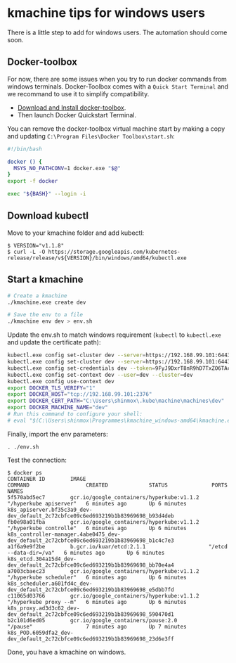 kmachine tips for windows users
===============================

There is a little step to add for windows users. The automation should come soon.

Docker-toolbox
--------------

For now, there are some issues when you try to run docker commands from windows terminals.
Docker-Toolbox comes with a `Quick Start Terminal` and we recommand to use it to simplify compatibility.

- [Download and Install docker-toolbox](https://www.docker.com/products/docker-toolbox).
- Then launch Docker Quickstart Terminal. 

You can remove the docker-toolbox virtual machine start by making a copy and updating `C:\Program Files\Docker Toolbox\start.sh`:
```bash
#!/bin/bash

docker () {
  MSYS_NO_PATHCONV=1 docker.exe "$@"
}
export -f docker

exec "${BASH}" --login -i
```  

Download kubectl
----------------
Move to your kmachine folder and add kubectl:
```console
$ VERSION="v1.1.8"
$ curl -L -O https://storage.googleapis.com/kubernetes-release/release/v${VERSION}/bin/windows/amd64/kubectl.exe
```

Start a kmachine
----------------
```bash
# Create a kmachine
./kmachine.exe create dev

# Save the env to a file 
./kmachine env dev > env.sh
```

Update the env.sh to match windows requirement (`kubectl` to `kubectl.exe` and update the certificate path):
```bash
kubectl.exe config set-cluster dev --server=https://192.168.99.101:6443 --insecure-skip-tls-verify=false
kubectl.exe config set-cluster dev --server=https://192.168.99.101:6443 --certificate-authority=/C/Users/shinmox/.kube/machine/machines/dev/ca.pem
kubectl.exe config set-credentials dev --token=9FyJ9DxrT8nR9hD7TxZO6TAckSioc2ux
kubectl.exe config set-context dev --user=dev --cluster=dev
kubectl.exe config use-context dev
export DOCKER_TLS_VERIFY="1"
export DOCKER_HOST="tcp://192.168.99.101:2376"
export DOCKER_CERT_PATH="C:\Users\shinmox\.kube\machine\machines\dev"
export DOCKER_MACHINE_NAME="dev"
# Run this command to configure your shell: 
# eval "$(C:\Users\shinmox\Programmes\kmachine_windows-amd64\kmachine.exe env dev)"
```

Finally, import the env parameters:
```console
. ./env.sh
```

Test the connection:
```console
$ docker ps
CONTAINER ID        IMAGE                                       COMMAND                  CREATED             STATUS              PORTS               NAMES
5f570abd5ec7        gcr.io/google_containers/hyperkube:v1.1.2   "/hyperkube apiserver"   6 minutes ago       Up 6 minutes                            k8s_apiserver.bf35c3a9_dev-dev_default_2c72cbfce09c6ed693219b1b83969698_b93d4deb
fb0e98a01fba        gcr.io/google_containers/hyperkube:v1.1.2   "/hyperkube controlle"   6 minutes ago       Up 6 minutes                            k8s_controller-manager.4abe0475_dev-dev_default_2c72cbfce09c6ed693219b1b83969698_b1c4c7e3
a1f6a9e9f2be        b.gcr.io/kuar/etcd:2.1.1                    "/etcd --data-dir=/va"   6 minutes ago       Up 6 minutes                            k8s_etcd.304a15d4_dev-dev_default_2c72cbfce09c6ed693219b1b83969698_bb70e4a4
a7003cbaec23        gcr.io/google_containers/hyperkube:v1.1.2   "/hyperkube scheduler"   6 minutes ago       Up 6 minutes                            k8s_scheduler.a601fd4c_dev-dev_default_2c72cbfce09c6ed693219b1b83969698_e5dbb7fd
c11065d03766        gcr.io/google_containers/hyperkube:v1.1.2   "/hyperkube proxy --m"   6 minutes ago       Up 6 minutes                            k8s_proxy.ad3d3c62_dev-dev_default_2c72cbfce09c6ed693219b1b83969698_590470d1
b2c101d6ed05        gcr.io/google_containers/pause:2.0          "/pause"                 7 minutes ago       Up 7 minutes                            k8s_POD.6059dfa2_dev-dev_default_2c72cbfce09c6ed693219b1b83969698_23d6e3ff
```

Done, you have a kmachine on windows.
